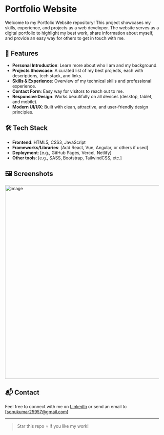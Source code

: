 # Portfolio Website

Welcome to my Portfolio Website repository! This project showcases my skills, experience, and projects as a web developer. The website serves as a digital portfolio to highlight my best work, share information about myself, and provide an easy way for others to get in touch with me.

## 🚀 Features

- **Personal Introduction**: Learn more about who I am and my background.
- **Projects Showcase**: A curated list of my best projects, each with descriptions, tech stack, and links.
- **Skills & Experience**: Overview of my technical skills and professional experience.
- **Contact Form**: Easy way for visitors to reach out to me.
- **Responsive Design**: Works beautifully on all devices (desktop, tablet, and mobile).
- **Modern UI/UX**: Built with clean, attractive, and user-friendly design principles.

## 🛠️ Tech Stack

- **Frontend**: HTML5, CSS3, JavaScript
- **Frameworks/Libraries**: [Add React, Vue, Angular, or others if used]
- **Deployment**: [e.g., GitHub Pages, Vercel, Netlify]
- **Other tools**: [e.g., SASS, Bootstrap, TailwindCSS, etc.]


## 🖼️ Screenshots

<img width="1322" height="634" alt="image" src="https://github.com/user-attachments/assets/51418744-c8f6-4ccb-8214-97c341f78db8" />


## 📬 Contact

Feel free to connect with me on [LinkedIn](https://www.linkedin.com/in/sonukumar3552/) or send an email to [sonukumar25957@gmail.com]


---

> Star this repo ⭐ if you like my work!
